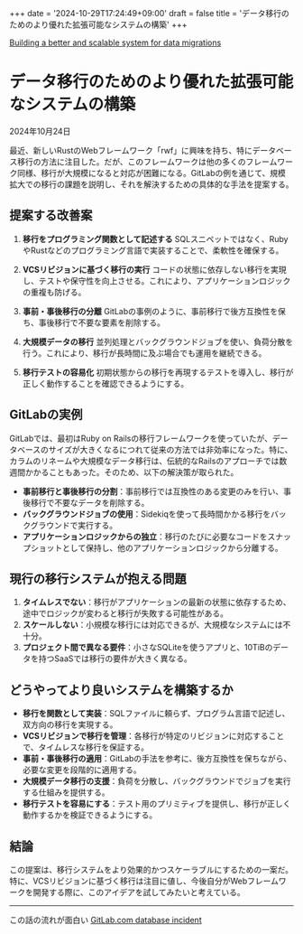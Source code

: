 +++
date = '2024-10-29T17:24:49+09:00'
draft = false
title = 'データ移行のためのより優れた拡張可能なシステムの構築'
+++


[Building a better and scalable system for data migrations](https://yorickpeterse.com/articles/building-a-better-and-scalable-system-for-data-migrations/)


# データ移行のためのより優れた拡張可能なシステムの構築
2024年10月24日

最近、新しいRustのWebフレームワーク「rwf」に興味を持ち、特にデータベース移行の方法に注目した。だが、このフレームワークは他の多くのフレームワーク同様、移行が大規模になると対応が困難になる。GitLabの例を通じて、規模拡大での移行の課題を説明し、それを解決するための具体的な手法を提案する。

## 提案する改善案

1. **移行をプログラミング関数として記述する**
   SQLスニペットではなく、RubyやRustなどのプログラミング言語で実装することで、柔軟性を確保する。

2. **VCSリビジョンに基づく移行の実行**
   コードの状態に依存しない移行を実現し、テストや保守性を向上させる。これにより、アプリケーションロジックの重複も防げる。

3. **事前・事後移行の分離**
   GitLabの事例のように、事前移行で後方互換性を保ち、事後移行で不要な要素を削除する。

4. **大規模データの移行**
   並列処理とバックグラウンドジョブを使い、負荷分散を行う。これにより、移行が長時間に及ぶ場合でも運用を継続できる。

5. **移行テストの容易化**
   初期状態からの移行を再現するテストを導入し、移行が正しく動作することを確認できるようにする。

## GitLabの実例

GitLabでは、最初はRuby on Railsの移行フレームワークを使っていたが、データベースのサイズが大きくなるにつれて従来の方法では非効率になった。特に、カラムのリネームや大規模なデータ移行は、伝統的なRailsのアプローチでは数週間かかることもあった。そのため、以下の解決策が取られた。

- **事前移行と事後移行の分割**：事前移行では互換性のある変更のみを行い、事後移行で不要なデータを削除する。
- **バックグラウンドジョブの使用**：Sidekiqを使って長時間かかる移行をバックグラウンドで実行する。
- **アプリケーションロジックからの独立**：移行のたびに必要なコードをスナップショットとして保持し、他のアプリケーションロジックから分離する。

## 現行の移行システムが抱える問題

1. **タイムレスでない**：移行がアプリケーションの最新の状態に依存するため、途中でロジックが変わると移行が失敗する可能性がある。
2. **スケールしない**：小規模な移行には対応できるが、大規模なシステムには不十分。
3. **プロジェクト間で異なる要件**：小さなSQLiteを使うアプリと、10TiBのデータを持つSaaSでは移行の要件が大きく異なる。

## どうやってより良いシステムを構築するか

- **移行を関数として実装**：SQLファイルに頼らず、プログラム言語で記述し、双方向の移行を実現する。
- **VCSリビジョンで移行を管理**：各移行が特定のリビジョンに対応することで、タイムレスな移行を保証する。
- **事前・事後移行の適用**：GitLabの手法を参考に、後方互換性を保ちながら、必要な変更を段階的に適用する。
- **大規模データ移行の支援**：負荷を分散し、バックグラウンドでジョブを実行する仕組みを提供する。
- **移行テストを容易にする**：テスト用のプリミティブを提供し、移行が正しく動作するかを検証できるようにする。

## 結論

この提案は、移行システムをより効果的かつスケーラブルにするための一案だ。特に、VCSリビジョンに基づく移行は注目に値し、今後自分がWebフレームワークを開発する際に、このアイデアを試してみたいと考えている。

---
この話の流れが面白い
[GitLab.com database incident](https://about.gitlab.com/blog/2017/02/01/gitlab-dot-com-database-incident/)

